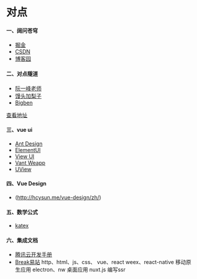 # 对点

#### 一、阔问苍穹
+ [掘金](https://juejin.im/)
+ [CSDN](https://www.csdn.net/)
+ [博客园](https://www.cnblogs.com/)

#### 二、对点隧道
+ [阮一峰老师](http://www.ruanyifeng.com/home.html)
+ [馒头加梨子](https://www.cnblogs.com/yangzhou33/)
+ [Bigben](https://www.cnblogs.com/bigben0123/)

[查看地址](https://tzcteddy.github.io/knows-point/)

#### 三、vue ui
+ [Ant Design](https://www.antdv.com/docs/vue/introduce-cn/)
+ [ElementUI](https://element.eleme.cn/#/zh-CN)
+ [View UI](https://www.iviewui.com/)
+ [Vant Weapp](https://youzan.github.io/vant-weapp/#/intro)
+ [UView](https://uviewui.com/)

#### 四、Vue Design

+ (http://hcysun.me/vue-design/zh/)

#### 五、数学公式

+ [katex](https://katex.org/)

#### 六、集成文档
+ [腾讯云开发手册](https://cloud.tencent.com/developer/devdocs)
+ [Break易站](https://www.breakyizhan.com/)
http、html、js、css、
vue、react
weex、react-native 移动原生应用
electron、nw 桌面应用
nuxt.js 编写ssr
